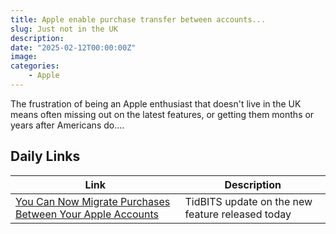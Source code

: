 ```yaml
---
title: Apple enable purchase transfer between accounts...
slug: Just not in the UK 
description: 
date: "2025-02-12T00:00:00Z"
image: 
categories:
    - Apple
---
```

The frustration of being an Apple enthusiast that doesn't live in the UK means often missing out on the latest features, or getting them months or years after Americans do.... 

## Daily Links

|Link|Description|
|--------|----|
|[You Can Now Migrate Purchases Between Your Apple Accounts](https://tidbits.com/2025/02/12/you-can-now-migrate-purchases-between-your-apple-accounts/)|TidBITS update on the new feature released today |
